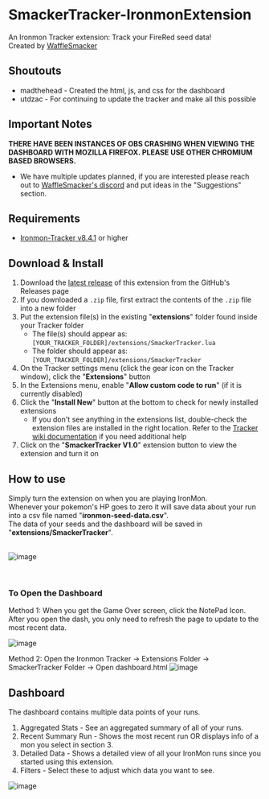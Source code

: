 # SmackerTracker-IronmonExtension
An Ironmon Tracker extension: Track your FireRed seed data! <br>
Created by [WaffleSmacker](https://www.twitch.tv/wafflesmacker)

## Shoutouts
- madthehead - Created the html, js, and css for the dashboard
- utdzac - For continuing to update the tracker and make all this possible

## Important Notes
**THERE HAVE BEEN INSTANCES OF OBS CRASHING WHEN VIEWING THE DASHBOARD WITH MOZILLA FIREFOX. PLEASE USE OTHER CHROMIUM BASED BROWSERS.**
- We have multiple updates planned, if you are interested please reach out to [WaffleSmacker's discord](https://discord.gg/dQhFAJE2X5) and put ideas in the "Suggestions" section.

## Requirements
- [Ironmon-Tracker v8.4.1](https://github.com/besteon/Ironmon-Tracker) or higher

## Download & Install
1) Download the [latest release](https://github.com/WaffleSmacker/SmackerTracker-IronmonExtension/releases/latest) of this extension from the GitHub's Releases page
2) If you downloaded a `.zip` file, first extract the contents of the `.zip` file into a new folder
3) Put the extension file(s) in the existing "**extensions**" folder found inside your Tracker folder
   - The file(s) should appear as: `[YOUR_TRACKER_FOLDER]/extensions/SmackerTracker.lua`
   - The folder should appear as: `[YOUR_TRACKER_FOLDER]/extensions/SmackerTracker`
4) On the Tracker settings menu (click the gear icon on the Tracker window), click the "**Extensions**" button
5) In the Extensions menu, enable "**Allow custom code to run**" (if it is currently disabled)
6) Click the "**Install New**" button at the bottom to check for newly installed extensions
   - If you don't see anything in the extensions list, double-check the extension files are installed in the right location. Refer to the [Tracker wiki documentation](https://github.com/besteon/Ironmon-Tracker/wiki/Tracker-Add-ons#install-and-setup-1) if you need additional help
7) Click on the "**SmackerTracker V1.0**" extension button to view the extension and turn it on

## How to use
Simply turn the extension on when you are playing IronMon. <br>
Whenever your pokemon's HP goes to zero it will save data about your run into a csv file named "**ironmon-seed-data.csv**". <br>
The data of your seeds and the dashboard will be saved in "**extensions/SmackerTracker**". <br><br>

![image](https://github.com/WaffleSmacker/SmackerTracker-IronmonExtension/assets/131427794/404d2de0-c382-4247-bdd3-28d0e2b60ed6)

<br>

### To Open the Dashboard
Method 1:
When you get the Game Over screen, click the NotePad Icon.
After you open the dash, you only need to refresh the page to update to the most recent data.

![image](https://github.com/WaffleSmacker/SmackerTracker-IronmonExtension/assets/131427794/e9d3322a-91ca-4305-9f1d-d5877d1889a5)

Method 2:
Open the Ironmon Tracker -> Extensions Folder -> SmackerTracker Folder -> Open dashboard.html
![image](https://github.com/WaffleSmacker/SmackerTracker-IronmonExtension/assets/131427794/51a48989-2548-4358-add9-09024d53c828)



## Dashboard
The dashboard contains multiple data points of your runs.
1) Aggregated Stats - See an aggregated summary of all of your runs.
2) Recent Summary Run - Shows the most recent run OR displays info of a mon you select in section 3.
3) Detailed Data - Shows a detailed view of all your IronMon runs since you started using this extension.
4) Filters - Select these to adjust which data you want to see.
   
![image](https://github.com/WaffleSmacker/SmackerTracker-IronmonExtension/assets/131427794/b54da66a-5978-4613-8a85-e6631e74f239)


